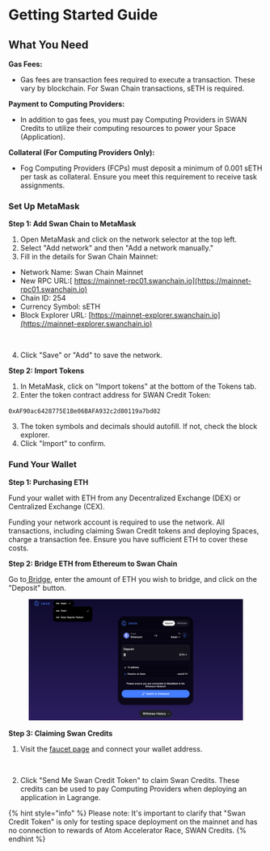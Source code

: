 # Getting Started Guide

## What You Need

**Gas Fees:**

* Gas fees are transaction fees required to execute a transaction. These vary by blockchain. For Swan Chain transactions, sETH is required.

**Payment to Computing Providers:**

* In addition to gas fees, you must pay Computing Providers in SWAN Credits to utilize their computing resources to power your Space (Application).

**Collateral (For Computing Providers Only):**

* Fog Computing Providers (FCPs) must deposit a minimum of 0.001 sETH per task as collateral. Ensure you meet this requirement to receive task assignments.

### Set Up MetaMask

**Step 1: Add Swan Chain to MetaMask**

1. Open MetaMask and click on the network selector at the top left.
2. Select "Add network" and then "Add a network manually."
3. Fill in the details for Swan Chain Mainnet:

* Network Name: Swan Chain Mainnet
* New RPC URL:[ https://mainnet-rpc01.swanchain.io](https://mainnet-rpc01.swanchain.io)
* Chain ID: 254
* Currency Symbol: sETH
* Block Explorer URL: [https://mainnet-explorer.swanchain.io](https://mainnet-explorer.swanchain.io)

<figure><img src="https://lh7-us.googleusercontent.com/docsz/AD_4nXcqP5AL9QXr18ymM644YJywG-0b3Q1x9pSSrmoKOriyfgAzPRpRcVGs6OPG54lrYmd-MfhJz9hYZ8VRRM6DoRHIZ96J-RKw4ZgYb26cqjCk5zGsnkFnzhMtoPPS3dUatOhNhDtWbE8cyK94Vp-NCHEXf7_x?key=PP4_jHREiRWUOtX6TLIS5g" alt=""><figcaption></figcaption></figure>

4. Click "Save" or "Add" to save the network.

**Step 2: Import Tokens**

1. In MetaMask, click on "Import tokens" at the bottom of the Tokens tab.
2. Enter the token contract address for SWAN Credit Token:

`0xAF90ac6428775E1Be06BAFA932c2d80119a7bd02`

3. The token symbols and decimals should autofill. If not, check the block explorer.
4. Click "Import" to confirm.

### Fund Your Wallet

**Step 1: Purchasing ETH**

Fund your wallet with ETH from any Decentralized Exchange (DEX) or Centralized Exchange (CEX).&#x20;

Funding your network account is required to use the network. All transactions, including claiming Swan Credit tokens and deploying Spaces, charge a transaction fee. Ensure you have sufficient ETH to cover these costs.

**Step 2: Bridge ETH from Ethereum to Swan Chain**

Go to[ Bridge](https://bridge.swanchain.io/), enter the amount of ETH you wish to bridge, and click on the "Deposit" button.

<figure><img src="../.gitbook/assets/image.png" alt=""><figcaption></figcaption></figure>

**Step 3: Claiming Swan Credits**

1. Visit the [faucet page](https://faucet.swanchain.io/) and connect your wallet address.

<figure><img src="https://lh7-us.googleusercontent.com/docsz/AD_4nXfCUdtwVfvRsRfCyjt-OCtNzQk2PjbBKacqZ46Xgu0JhzearM7u_HkRWZcAs7YRQcK7m4avS_mlQDsnsuq1FKadeAuKuusBKZ3n_bcmPNk8e4lAA6m-kWy-o2eteamQd4TPcdZvAELsDqiBLu1e_yobUWY?key=PP4_jHREiRWUOtX6TLIS5g" alt=""><figcaption></figcaption></figure>

2. Click "Send Me Swan Credit Token" to claim Swan Credits. These credits can be used to pay Computing Providers when deploying an application in Lagrange.

{% hint style="info" %}
Please note: It's important to clarify that "Swan Credit Token" is only for testing space deployment on the mainnet and has no connection to rewards of Atom Accelerator Race, SWAN Credits.
{% endhint %}
